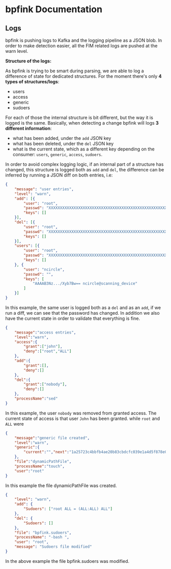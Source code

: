 bpfink Documentation
===================

Logs
----

bpfink is pushing logs to Kafka and the logging pipeline as a JSON blob. 
In order to make detection easier, all the FIM related logs are pushed at the
warn level.

__Structure of the logs:__

As bpfink is trying to be smart during parsing, we are able to log a difference
of state for dedicated structures. For the moment there's only __4 types of structures/logs__:

- users
- access
- generic
- sudoers

For each of those the internal structure is bit different, but the way it is logged 
is the same. Basically, when detecting a change bpfink will logs __3 different information__:

- what has been added, under the `add` JSON key
- what has been deleted, under the `del` JSON key
- what is the current state, which as a different key depending on the consumer: 
`users`, `generic`, `access`, `sudoers`.

In order to avoid complex logging logic, if an internal part of a structure has
changed, this structure is logged both as `add` and `del`, the difference can
be inferred by running a JSON diff on both entries, i.e:

```json
{
	"message": "user entries",
	"level": "warn",
	"add": [{
		"user": "root",
		"passwd": "XXXXXXXXXXXXXXXXXXXXXXXXXXXXXXXXXXXXXXXXXXXXXXXXXXXXXXXXXXXbar",
		"keys": []
	}],
	"del": [{
		"user": "root",
		"passwd": "XXXXXXXXXXXXXXXXXXXXXXXXXXXXXXXXXXXXXXXXXXXXXXXXXXXXXXXXXXXfoo",
		"keys": []
	}],
	"users": [{
		"user": "root",
		"passwd": "XXXXXXXXXXXXXXXXXXXXXXXXXXXXXXXXXXXXXXXXXXXXXXXXXXXXXXXXXXXbar",
		"keys": []
	}, {
		"user": "ncircle",
		"passwd": "",
		"keys": [
			"AAAAB3Nz.../Xyb7Bw== ncircle@scanning_device"
		]
	}]
}
```
In this example, the same user is logged both as a `del` and as an `add`, if
we run a diff, we can see that the password has changed. In addition we also have
the current state in order to validate that everything is fine.

``` json
{
	"message":"access entries",
	"level":"warn",
	"access":{
		"grant":["john"],
		"deny":["root","ALL"]
	},
	"add":{
		"grant":[],
		"deny":[]
	},
	"del":{
		"grant":["nobody"],
		"deny":[]
	},
	"processName":"sed"
}

```
In this example, the user `nobody` was removed from granted access. The current state of access is that user `John` has been granted.
while `root` and `ALL` were 

``` json
{
	"message":"generic file created",
	"level":"warn",
	"generic":{
		"current":"","next":"1a25723c4bbfb4ae20b83cbdcfc039e1a4d5f878e0c4b9f58db30478d6f8b6252403ba19d45ade5ea8e3bf65140a8a9b4995674626034f60cc7f405b"
	},
	"file":"dynamicPathFile",
	"processName":"touch",
	"user":"root"
}
```

In this example the file dynamicPathFile was created. 

``` json
{
	"level": "warn",
	"add": {
		"Sudoers": ["root ALL = (ALL:ALL) ALL"]
	},
	"del": {
		"Sudoers": []
	},
	"file": "bpfink.sudoers",
	"processName": "-bash ",
	"user": "root",
	"message": "Sudoers file modified"
}
```

In the above example the file bpfink.sudoers was modified.
